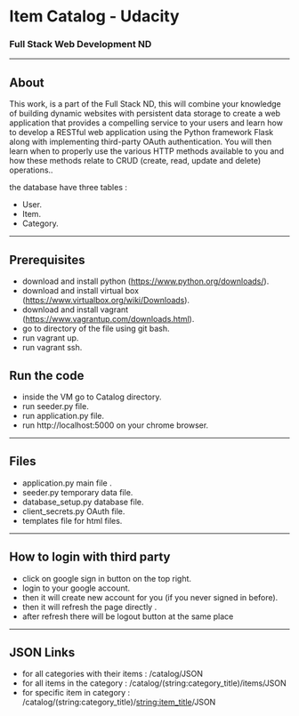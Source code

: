 # Item Catalog - Udacity
### Full Stack Web Development ND
_______________________
## About
 This work, is a part of the Full Stack ND, this will combine your knowledge of building dynamic websites with persistent data storage to create a web application that provides a compelling service to your users and learn how to develop a RESTful web application using the Python framework Flask along with implementing third-party OAuth authentication. You will then learn when to properly use the various HTTP methods available to you and how these methods relate to CRUD (create, read, update and delete) operations..

 the database have three tables :
   - User.
   - Item.
   - Category.

_______________________
## Prerequisites
  - download and install python (https://www.python.org/downloads/).
  - download and install virtual box (https://www.virtualbox.org/wiki/Downloads).
  - download and install vagrant (https://www.vagrantup.com/downloads.html).
  - go to directory of the file using git bash.
  - run vagrant up.
  - run vagrant ssh.

## Run the code
  - inside the VM go to Catalog directory.
  - run seeder.py file.
  - run application.py file.
  - run http://localhost:5000 on your chrome browser.

_______________________
## Files
  - application.py main file .
  - seeder.py temporary data file.
  - database_setup.py database file.
  - client_secrets.py OAuth file.
  - templates file for html files.

_______________________

## How to login with third party
  - click on google sign in button on the top right.
  - login to your google account.
  - then it will create new account for you (if you never signed in before).
  - then it will refresh the page directly .
  - after refresh there will be logout button at the same place

_______________________

## JSON Links
- for all categories with their items : /catalog/JSON
- for all items in the category : /catalog/(string:category_title)/items/JSON
- for specific item in category : /catalog/(string:category_title)/<string:item_title>/JSON
